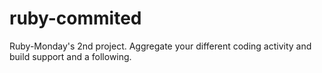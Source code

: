 # ruby-commited
Ruby-Monday's 2nd project. Aggregate your different coding activity and build support and a following.
